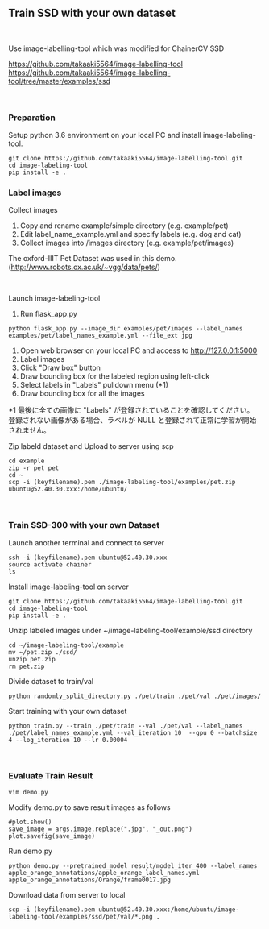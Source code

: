 
## Train SSD with your own dataset

<br>

Use image-labelling-tool which was modified for ChainerCV SSD

https://github.com/takaaki5564/image-labelling-tool
https://github.com/takaaki5564/image-labelling-tool/tree/master/examples/ssd


<br>

### Preparation

Setup python 3.6 environment on your local PC and install image-labeling-tool.

```
git clone https://github.com/takaaki5564/image-labelling-tool.git
cd image-labeling-tool
pip install -e .
```

### Label images

Collect images

1. Copy and rename example/simple directory (e.g. example/pet)
1. Edit label_name_example.yml and specify labels (e.g. dog and cat)
1. Collect images into /images directory (e.g. example/pet/images)

The oxford-IIIT Pet Dataset was used in this demo. (http://www.robots.ox.ac.uk/~vgg/data/pets/)

<br>

Launch image-labeling-tool

1. Run flask_app.py
```
python flask_app.py --image_dir examples/pet/images --label_names examples/pet/label_names_example.yml --file_ext jpg
```
1. Open web browser on your local PC and access to http://127.0.0.1:5000
1. Label images
  1. Click "Draw box" button
  1. Draw bounding box for the labeled region using left-click
  1. Select labels in "Labels" pulldown menu (\*1)
  1. Draw bounding box for all the images

\*1
最後に全ての画像に "Labels" が登録されていることを確認してください。
登録されない画像がある場合、ラベルが NULL と登録されて正常に学習が開始されません。


Zip labeld dataset and Upload to server using scp

```
cd example
zip -r pet pet
cd ~
scp -i (keyfilename).pem ./image-labeling-tool/examples/pet.zip ubuntu@52.40.30.xxx:/home/ubuntu/
```

<br>

### Train SSD-300 with your own Dataset

Launch another terminal and connect to server

```
ssh -i (keyfilename).pem ubuntu@52.40.30.xxx
source activate chainer
ls
```

Install image-labeling-tool on server

```
git clone https://github.com/takaaki5564/image-labelling-tool.git
cd image-labeling-tool
pip install -e .
```

Unzip labeled images under ~/image-labeling-tool/example/ssd directory

```
cd ~/image-labeling-tool/example
mv ~/pet.zip ./ssd/
unzip pet.zip
rm pet.zip
```

Divide dataset to train/val

```
python randomly_split_directory.py ./pet/train ./pet/val ./pet/images/
```

Start training with your own dataset

```
python train.py --train ./pet/train --val ./pet/val --label_names ./pet/label_names_example.yml --val_iteration 10  --gpu 0 --batchsize 4 --log_iteration 10 --lr 0.00004
```

<br>

### Evaluate Train Result

```
vim demo.py
```

Modify demo.py to save result images as follows

```
#plot.show()
save_image = args.image.replace(".jpg", "_out.png")
plot.savefig(save_image)
```

Run demo.py

```
python demo.py --pretrained_model result/model_iter_400 --label_names apple_orange_annotations/apple_orange_label_names.yml apple_orange_annotations/Orange/frame0017.jpg
```

Download data from server to local

```
scp -i (keyfilename).pem ubuntu@52.40.30.xxx:/home/ubuntu/image-labeling-tool/examples/ssd/pet/val/*.png .
```
